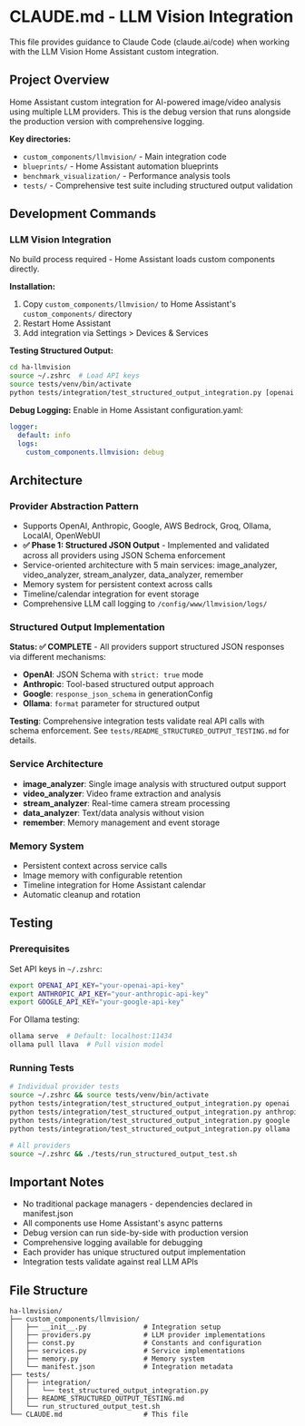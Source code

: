 # CLAUDE.md - LLM Vision Integration

This file provides guidance to Claude Code (claude.ai/code) when working with the LLM Vision Home Assistant custom integration.

## Project Overview

Home Assistant custom integration for AI-powered image/video analysis using multiple LLM providers. This is the debug version that runs alongside the production version with comprehensive logging.

**Key directories:**
- `custom_components/llmvision/` - Main integration code
- `blueprints/` - Home Assistant automation blueprints
- `benchmark_visualization/` - Performance analysis tools
- `tests/` - Comprehensive test suite including structured output validation

## Development Commands

### LLM Vision Integration
No build process required - Home Assistant loads custom components directly.

**Installation:**
1. Copy `custom_components/llmvision/` to Home Assistant's `custom_components/` directory
2. Restart Home Assistant
3. Add integration via Settings > Devices & Services

**Testing Structured Output:**
```bash
cd ha-llmvision
source ~/.zshrc  # Load API keys
source tests/venv/bin/activate
python tests/integration/test_structured_output_integration.py [openai|anthropic|google|ollama]
```

**Debug Logging:**
Enable in Home Assistant configuration.yaml:
```yaml
logger:
  default: info
  logs:
    custom_components.llmvision: debug
```

## Architecture

### Provider Abstraction Pattern
- Supports OpenAI, Anthropic, Google, AWS Bedrock, Groq, Ollama, LocalAI, OpenWebUI
- **✅ Phase 1: Structured JSON Output** - Implemented and validated across all providers using JSON Schema enforcement
- Service-oriented architecture with 5 main services: image_analyzer, video_analyzer, stream_analyzer, data_analyzer, remember
- Memory system for persistent context across calls
- Timeline/calendar integration for event storage
- Comprehensive LLM call logging to `/config/www/llmvision/logs/`

### Structured Output Implementation
**Status: ✅ COMPLETE** - All providers support structured JSON responses via different mechanisms:
- **OpenAI**: JSON Schema with `strict: true` mode
- **Anthropic**: Tool-based structured output approach
- **Google**: `response_json_schema` in generationConfig
- **Ollama**: `format` parameter for structured output

**Testing**: Comprehensive integration tests validate real API calls with schema enforcement. See `tests/README_STRUCTURED_OUTPUT_TESTING.md` for details.

### Service Architecture
- **image_analyzer**: Single image analysis with structured output support
- **video_analyzer**: Video frame extraction and analysis
- **stream_analyzer**: Real-time camera stream processing
- **data_analyzer**: Text/data analysis without vision
- **remember**: Memory management and event storage

### Memory System
- Persistent context across service calls
- Image memory with configurable retention
- Timeline integration for Home Assistant calendar
- Automatic cleanup and rotation

## Testing

### Prerequisites
Set API keys in `~/.zshrc`:
```bash
export OPENAI_API_KEY="your-openai-api-key"
export ANTHROPIC_API_KEY="your-anthropic-api-key" 
export GOOGLE_API_KEY="your-google-api-key"
```

For Ollama testing:
```bash
ollama serve  # Default: localhost:11434
ollama pull llava  # Pull vision model
```

### Running Tests
```bash
# Individual provider tests
source ~/.zshrc && source tests/venv/bin/activate
python tests/integration/test_structured_output_integration.py openai
python tests/integration/test_structured_output_integration.py anthropic
python tests/integration/test_structured_output_integration.py google
python tests/integration/test_structured_output_integration.py ollama

# All providers
source ~/.zshrc && ./tests/run_structured_output_test.sh
```

## Important Notes

- No traditional package managers - dependencies declared in manifest.json
- All components use Home Assistant's async patterns
- Debug version can run side-by-side with production version
- Comprehensive logging available for debugging
- Each provider has unique structured output implementation
- Integration tests validate against real LLM APIs

## File Structure

```
ha-llmvision/
├── custom_components/llmvision/
│   ├── __init__.py              # Integration setup
│   ├── providers.py             # LLM provider implementations
│   ├── const.py                 # Constants and configuration
│   ├── services.py              # Service implementations
│   ├── memory.py                # Memory system
│   └── manifest.json            # Integration metadata
├── tests/
│   ├── integration/
│   │   └── test_structured_output_integration.py
│   ├── README_STRUCTURED_OUTPUT_TESTING.md
│   └── run_structured_output_test.sh
└── CLAUDE.md                    # This file
```